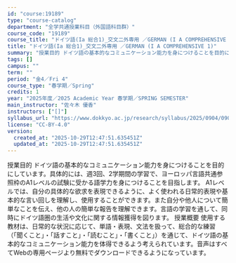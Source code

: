 ```yaml
---
id: "course:19189"
type: "course-catalog"
department: "全学共通授業科目（外国語科目群）"
course_code: "19189"
course_title: "ドイツ語(Ia 総合1)_交文二外専用 ／GERMAN (I A COMPREHENSIVE 1)"
title: "ドイツ語(Ia 総合1)_交文二外専用 ／GERMAN (I A COMPREHENSIVE 1)"
summary: "授業目的 ドイツ語の基本的なコミュニケーション能力を身につけることを目的にしています。具体的には、週3回、2学期間の学習で、ヨーロッパ言語共通参照枠のA1レベルの試験に受かる語学力を身につけることを目指します。 A1レベルでは、自分の具体的…"
tags: []
campus: ""
term: ""
period: "金4／Fri 4"
course_type: "春学期／Spring"
credits: 1
year: "2025年度／2025 Academic Year 春学期／SPRING SEMESTER"
main_instructor: "佐々木 優香"
instructors: ["[]"]
syllabus_url: "https://www.dokkyo.ac.jp/research/syllabus/2025/0904/0904_19189_ja_JP.html"
license: "CC-BY-4.0"
version:
  created_at: "2025-10-29T12:47:51.635451Z"
  updated_at: "2025-10-29T12:47:51.635451Z"
---
```

授業目的 ドイツ語の基本的なコミュニケーション能力を身につけることを目的にしています。具体的には、週3回、2学期間の学習で、ヨーロッパ言語共通参照枠のA1レベルの試験に受かる語学力を身につけることを目指します。 A1レベルでは、自分の具体的な欲求を表現できるように、よく使われる日常的表現や基本的な言い回しを理解し、使用することができます。また自分や他人について簡単なことを伝え、他の人の簡単な報告を理解できます。言語の学習を通して、同時にドイツ語圏の生活や文化に関する情報獲得を図ります。 授業概要 使用する教材は、日常的な状況に応じて、単語・表現、文法を扱って、総合的な練習（「聞くこと」・「話すこと」・「読むこと」・「書くこと」）を通じて、ドイツ語の基本的なコミュニケーション能力を体得できるよう考えられています。音声はすべてWebの専用ページより無料でダウンロードできるようになっています。
